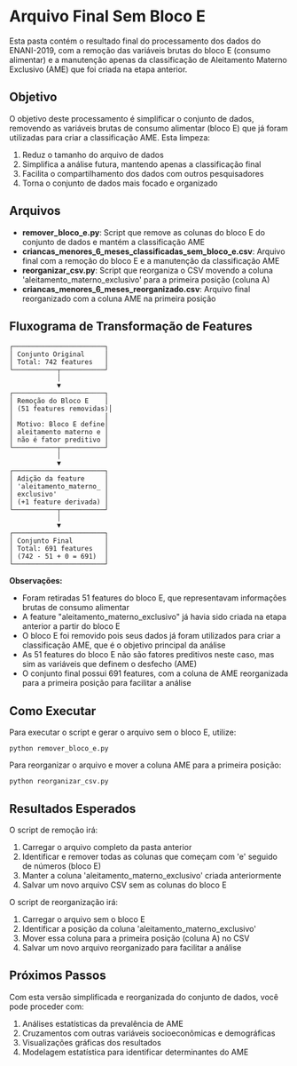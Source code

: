 # Arquivo Final Sem Bloco E

Esta pasta contém o resultado final do processamento dos dados do ENANI-2019, com a remoção das variáveis brutas do bloco E (consumo alimentar) e a manutenção apenas da classificação de Aleitamento Materno Exclusivo (AME) que foi criada na etapa anterior.

## Objetivo

O objetivo deste processamento é simplificar o conjunto de dados, removendo as variáveis brutas de consumo alimentar (bloco E) que já foram utilizadas para criar a classificação AME. Esta limpeza:

1. Reduz o tamanho do arquivo de dados
2. Simplifica a análise futura, mantendo apenas a classificação final
3. Facilita o compartilhamento dos dados com outros pesquisadores
4. Torna o conjunto de dados mais focado e organizado

## Arquivos

- **remover_bloco_e.py**: Script que remove as colunas do bloco E do conjunto de dados e mantém a classificação AME
- **criancas_menores_6_meses_classificadas_sem_bloco_e.csv**: Arquivo final com a remoção do bloco E e a manutenção da classificação AME
- **reorganizar_csv.py**: Script que reorganiza o CSV movendo a coluna 'aleitamento_materno_exclusivo' para a primeira posição (coluna A)
- **criancas_menores_6_meses_reorganizado.csv**: Arquivo final reorganizado com a coluna AME na primeira posição

## Fluxograma de Transformação de Features

```
┌───────────────────────┐
│ Conjunto Original     │
│ Total: 742 features   │
└───────────┬───────────┘
            │
            ▼
┌───────────────────────┐
│ Remoção do Bloco E    │
│ (51 features removidas)│
│                       │
│ Motivo: Bloco E define│
│ aleitamento materno e │
│ não é fator preditivo │
└───────────┬───────────┘
            │
            ▼
┌───────────────────────┐
│ Adição da feature     │
│ 'aleitamento_materno_ │
│ exclusivo'            │
│ (+1 feature derivada) │
└───────────┬───────────┘
            │
            ▼
┌───────────────────────┐
│ Conjunto Final        │
│ Total: 691 features   │
│ (742 - 51 + 0 = 691)  │
└───────────────────────┘
```

**Observações:**
- Foram retiradas 51 features do bloco E, que representavam informações brutas de consumo alimentar
- A feature "aleitamento_materno_exclusivo" já havia sido criada na etapa anterior a partir do bloco E
- O bloco E foi removido pois seus dados já foram utilizados para criar a classificação AME, que é o objetivo principal da análise
- As 51 features do bloco E não são fatores preditivos neste caso, mas sim as variáveis que definem o desfecho (AME)
- O conjunto final possui 691 features, com a coluna de AME reorganizada para a primeira posição para facilitar a análise

## Como Executar

Para executar o script e gerar o arquivo sem o bloco E, utilize:

```
python remover_bloco_e.py
```

Para reorganizar o arquivo e mover a coluna AME para a primeira posição:

```
python reorganizar_csv.py
```

## Resultados Esperados

O script de remoção irá:
1. Carregar o arquivo completo da pasta anterior
2. Identificar e remover todas as colunas que começam com 'e' seguido de números (bloco E)
3. Manter a coluna 'aleitamento_materno_exclusivo' criada anteriormente
4. Salvar um novo arquivo CSV sem as colunas do bloco E

O script de reorganização irá:
1. Carregar o arquivo sem o bloco E
2. Identificar a posição da coluna 'aleitamento_materno_exclusivo'
3. Mover essa coluna para a primeira posição (coluna A) no CSV
4. Salvar um novo arquivo reorganizado para facilitar a análise

## Próximos Passos

Com esta versão simplificada e reorganizada do conjunto de dados, você pode proceder com:

1. Análises estatísticas da prevalência de AME
2. Cruzamentos com outras variáveis socioeconômicas e demográficas
3. Visualizações gráficas dos resultados
4. Modelagem estatística para identificar determinantes do AME 
